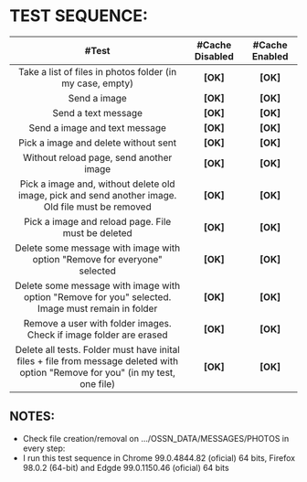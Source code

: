 # TEST SEQUENCE:
 
  | #Test | #Cache Disabled | #Cache Enabled |
  | :---: | :---: | :---: |
  | Take a list of files in photos folder (in my case, empty) | <b>[OK]</b> | <b>[OK]</b> | 
  | Send a image | <b>[OK]</b> |  <b>[OK]</b> | 
  | Send a text message | <b>[OK]</b> | <b>[OK]</b> | 
  | Send a image and text message | <b>[OK]</b> | <b>[OK]</b> | 
  | Pick a image and delete without sent | <b>[OK]</b> | <b>[OK]</b> | 
  | Without reload page, send another image | <b>[OK]</b> | <b>[OK]</b> | 
  | Pick a image and, without delete old image, pick and send another image. Old file must be removed | <b>[OK]</b> | <b>[OK]</b> | 
  | Pick a image and reload page. File must be deleted  | <b>[OK]</b> | <b>[OK]</b> | 
  | Delete some message with image with option "Remove for everyone" selected | <b>[OK]</b> | <b>[OK]</b> | 
  | Delete some message with image with option "Remove for you" selected. Image must remain in folder | <b>[OK]</b> | <b>[OK]</b> | 
  | Remove a user with folder images. Check if image folder are erased | <b>[OK]</b> | <b>[OK]</b> | 
  | Delete all tests. Folder must have inital files + file from message deleted with option "Remove for you" (in my test, one file) | <b>[OK]</b> | <b>[OK]</b> | 
  
 ## NOTES: 
 - Check file creation/removal on .../OSSN_DATA/MESSAGES/PHOTOS in every step:
 - I run this test sequence in Chrome 99.0.4844.82 (oficial) 64 bits, Firefox 98.0.2 (64-bit) and Edgde 99.0.1150.46 (oficial) 64 bits
  
  